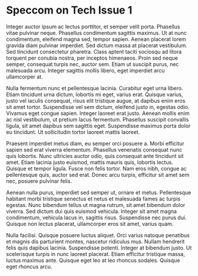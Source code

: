 # Speccom on Tech Issue 1
Integer auctor ipsum ac lectus porttitor, et semper velit porta. Phasellus vitae pulvinar neque. Phasellus condimentum sagittis maximus. Ut at nunc condimentum, eleifend magna sed, tempor sapien. Aenean placerat lorem gravida diam pulvinar imperdiet. Sed dictum massa at placerat vestibulum. Sed tincidunt consectetur pharetra. Class aptent taciti sociosqu ad litora torquent per conubia nostra, per inceptos himenaeos. Proin sed neque semper, consequat turpis nec, auctor sem. Etiam ut suscipit purus, nec malesuada arcu. Integer sagittis mollis libero, eget imperdiet arcu ullamcorper at.

Nulla fermentum nunc et pellentesque lacinia. Curabitur eget urna libero. Etiam tincidunt urna dictum, lobortis mi eget, varius erat. Quisque varius, justo vel iaculis consequat, risus elit tristique augue, at dapibus enim eros sit amet tortor. Suspendisse vel sem dictum, eleifend justo in, egestas odio. Vivamus eget congue sapien. Integer laoreet erat justo. Aenean mollis enim ac nisl vestibulum, ut pretium lacus fermentum. Phasellus suscipit convallis ligula, sit amet dapibus sem sagittis eget. Suspendisse maximus porta dolor eu tincidunt. Ut sollicitudin tortor laoreet mattis laoreet.

Praesent imperdiet metus diam, eu semper orci posuere a. Morbi efficitur sapien sed erat viverra elementum. Phasellus venenatis consequat nunc quis lobortis. Nunc ultricies auctor odio, quis consequat ante tincidunt sit amet. Etiam lacinia justo euismod, mattis mauris quis, lobortis lectus. Quisque et tempor ligula. Fusce non felis tortor. Nam eros nibh, congue ac pellentesque quis, auctor sed erat. Donec arcu turpis, efficitur sit amet sem nec, posuere pulvinar felis.

Aenean nulla purus, imperdiet sed semper ut, ornare et metus. Pellentesque habitant morbi tristique senectus et netus et malesuada fames ac turpis egestas. Nunc bibendum tellus ut magna rutrum, sit amet bibendum dolor viverra. Sed dictum dui quis euismod vehicula. Integer sit amet magna condimentum, vehicula lacus in, sagittis risus. Suspendisse nec purus dui. Quisque non lectus placerat, ullamcorper eros sit amet, varius quam.

Nulla facilisi. Quisque posuere luctus aliquet. Orci varius natoque penatibus et magnis dis parturient montes, nascetur ridiculus mus. Nullam hendrerit felis quis dapibus lacinia. Suspendisse potenti. Integer at bibendum justo. Ut scelerisque turpis in nunc laoreet placerat. Etiam efficitur tristique massa, luctus maximus ante. Quisque eget leo at leo rhoncus sodales. Quisque eget rhoncus arcu.


